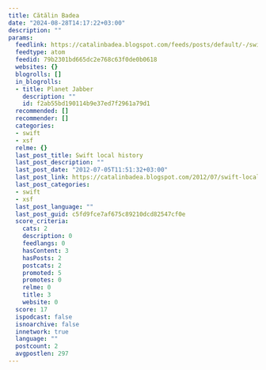 ```yaml
---
title: Cătălin Badea
date: "2024-08-28T14:17:22+03:00"
description: ""
params:
  feedlink: https://catalinbadea.blogspot.com/feeds/posts/default/-/swift
  feedtype: atom
  feedid: 79b2301bd665dc2e768c63f0de0b0618
  websites: {}
  blogrolls: []
  in_blogrolls:
  - title: Planet Jabber
    description: ""
    id: f2ab55bd190114b9e37ed7f2961a79d1
  recommended: []
  recommender: []
  categories:
  - swift
  - xsf
  relme: {}
  last_post_title: Swift local history
  last_post_description: ""
  last_post_date: "2012-07-05T11:51:32+03:00"
  last_post_link: https://catalinbadea.blogspot.com/2012/07/swift-local-history.html
  last_post_categories:
  - swift
  - xsf
  last_post_language: ""
  last_post_guid: c5fd9fce7af675c89210dcd82547cf0e
  score_criteria:
    cats: 2
    description: 0
    feedlangs: 0
    hasContent: 3
    hasPosts: 2
    postcats: 2
    promoted: 5
    promotes: 0
    relme: 0
    title: 3
    website: 0
  score: 17
  ispodcast: false
  isnoarchive: false
  innetwork: true
  language: ""
  postcount: 2
  avgpostlen: 297
---
```


